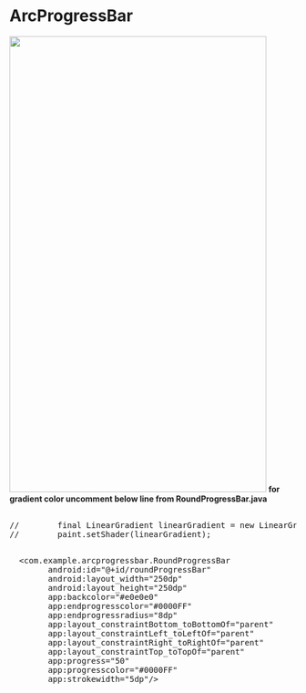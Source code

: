 # ArcProgressBar
<image src=https://user-images.githubusercontent.com/20221469/58705533-21327500-83cd-11e9-8818-1fbe1faf6909.gif
 width=451 height=800>
 **for gradient color uncomment below line from RoundProgressBar.java**

 <pre>
 
//        final LinearGradient linearGradient = new LinearGradient(0, 0, 0, (float) (getMeasuredHeight()), Color.parseColor("#0074ed"), Color.parseColor("#db458d"), Shader.TileMode.MIRROR);
//        paint.setShader(linearGradient);
 </pre>
  <pre>
  &lt;com.example.arcprogressbar.RoundProgressBar
        android:id="@+id/roundProgressBar"
        android:layout_width="250dp"
        android:layout_height="250dp"
        app:backcolor="#e0e0e0"
        app:endprogresscolor="#0000FF"
        app:endprogressradius="8dp"
        app:layout_constraintBottom_toBottomOf="parent"
        app:layout_constraintLeft_toLeftOf="parent"
        app:layout_constraintRight_toRightOf="parent"
        app:layout_constraintTop_toTopOf="parent"
        app:progress="50"
        app:progresscolor="#0000FF"
        app:strokewidth="5dp"/&gt;
  </pre>
  
